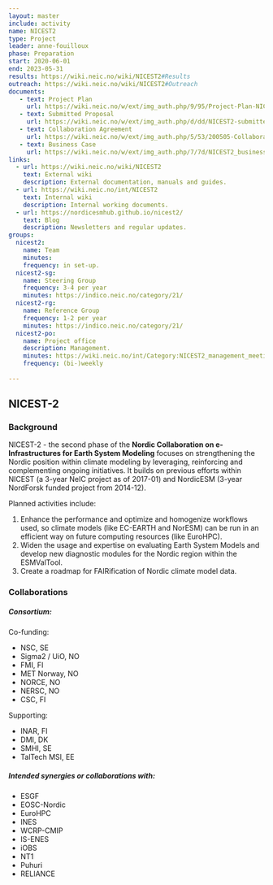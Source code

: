 ```yaml
---
layout: master
include: activity
name: NICEST2
type: Project
leader: anne-fouilloux
phase: Preparation
start: 2020-06-01
end: 2023-05-31
results: https://wiki.neic.no/wiki/NICEST2#Results
outreach: https://wiki.neic.no/wiki/NICEST2#Outreach
documents:
   - text: Project Plan
     url: https://wiki.neic.no/w/ext/img_auth.php/9/95/Project-Plan-NICEST2.pdf
   - text: Submitted Proposal
     url: https://wiki.neic.no/w/ext/img_auth.php/d/dd/NICEST2-submitted-proposal.pdf
   - text: Collaboration Agreement
     url: https://wiki.neic.no/w/ext/img_auth.php/5/53/200505-Collaboration-Agreement-NICEST2.pdf
   - text: Business Case
     url: https://wiki.neic.no/w/ext/img_auth.php/7/7d/NICEST2_business_case.pdf
links:
  - url: https://wiki.neic.no/wiki/NICEST2
    text: External wiki
    description: External documentation, manuals and guides.
  - url: https://wiki.neic.no/int/NICEST2
    text: Internal wiki
    description: Internal working documents.
  - url: https://nordicesmhub.github.io/nicest2/
    text: Blog
    description: Newsletters and regular updates.
groups:
  nicest2:
    name: Team
    minutes:
    frequency: in set-up.
  nicest2-sg:
    name: Steering Group
    frequency: 3-4 per year
    minutes: https://indico.neic.no/category/21/
  nicest2-rg:
    name: Reference Group
    frequency: 1-2 per year
    minutes: https://indico.neic.no/category/21/
  nicest2-po:
    name: Project office
    description: Management.
    minutes: https://wiki.neic.no/int/Category:NICEST2_management_meetings
    frequency: (bi-)weekly
     
---
```

## NICEST-2


### Background

NICEST-2 - the second phase of the **Nordic Collaboration on e-Infrastructures for Earth System Modeling** focuses on strengthening the Nordic position within climate modeling by leveraging, reinforcing and complementing ongoing initiatives. It builds on previous efforts within NICEST (a 3-year NeIC project as of 2017-01) and NordicESM (3-year NordForsk funded project from 2014-12).

Planned activities include:
1. Enhance the performance and optimize and homogenize workflows used, so climate models (like EC-EARTH and NorESM) can be run in an efficient way on future computing resources (like EuroHPC).
2. Widen the usage and expertise on evaluating Earth System Models and develop new diagnostic modules for the Nordic region within the ESMValTool.
3. Create a roadmap for FAIRification of Nordic climate model data.



### Collaborations
##### Consortium:
Co-funding:
* NSC, SE
* Sigma2 / UiO, NO
* FMI, FI
* MET Norway, NO
* NORCE, NO
* NERSC, NO
* CSC, FI

Supporting:
* INAR, FI
* DMI, DK
* SMHI, SE
* TalTech MSI, EE



##### Intended synergies or collaborations with:
* ESGF
* EOSC-Nordic
* EuroHPC
* INES
* WCRP-CMIP
* IS-ENES
* iOBS
* NT1
* Puhuri
* RELIANCE
